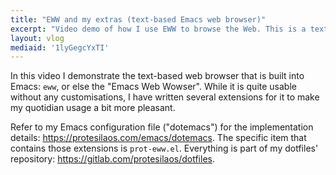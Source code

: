 ```yaml
---
title: "EWW and my extras (text-based Emacs web browser)"
excerpt: "Video demo of how I use EWW to browse the Web. This is a text-based web browser that is built into Emacs."
layout: vlog
mediaid: '1lyGegcYxTI'
---
```


In this video I demonstrate the text-based web browser that is built
into Emacs: `eww`, or else the "Emacs Web Wowser".  While it is quite
usable without any customisations, I have written several extensions for
it to make my quotidian usage a bit more pleasant.

Refer to my Emacs configuration file ("dotemacs") for the implementation
details: <https://protesilaos.com/emacs/dotemacs>.  The specific item that
contains those extensions is `prot-eww.el`.  Everything is part of my
dotfiles' repository: <https://gitlab.com/protesilaos/dotfiles>.
